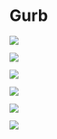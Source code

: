 # Gurb

![](images/gurb/gurb_01.jpg)

![](images/gurb/gurb_02.jpg)

![](images/gurb/gurb_03.jpg)

![](images/gurb/gurb_04.jpg)

![](images/gurb/gurb_05.jpg)

![](images/gurb/gurb_06.jpg)
